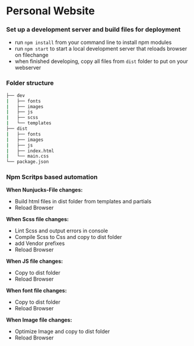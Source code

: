# Personal Website

### Set up a development server and build files for deployment
- run `npm install` from your command line to install npm modules
- run `npm start` to start a local development server that reloads browser on filechange
- when finished developing, copy all files from `dist` folder to put on your webserver

### Folder structure
```bash
├── dev
|   ├── fonts
|   ├── images
|   ├── js
|   ├── scss
|   └── templates
├── dist
|   ├── fonts
|   ├── images
|   ├── js
|   ├── index.html
|   └── main.css
└── package.json
```

### Npm Scritps based automation
**When Nunjucks-File changes:**
- Build html files in dist folder from templates and partials
- Reload Browser

**When Scss file changes:**
- Lint Scss and output errors in console
- Compile Scss to Css and copy to dist folder
- add Vendor prefixes
- Reload Browser

**When JS file changes:**
- Copy to dist folder
- Reload Browser

**When font file changes:**
- Copy to dist folder
- Reload Browser

**When Image file changes:**
- Optimize Image and copy to dist folder
- Reload Browser